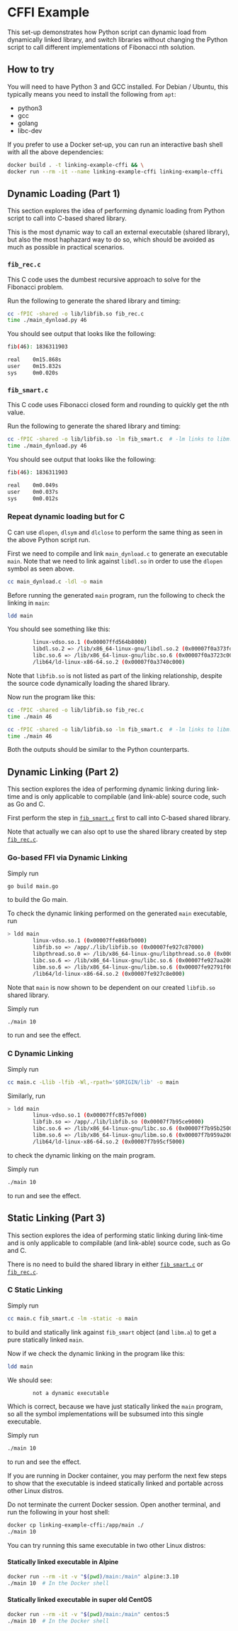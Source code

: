 # CFFI Example

This set-up demonstrates how Python script can dynamic load from dynamically
linked library, and switch libraries without changing the Python script to call
different implementations of Fibonacci nth solution.

## How to try

You will need to have Python 3 and GCC installed. For Debian / Ubuntu, this
typically means you need to install the following from `apt`:

- python3
- gcc
- golang
- libc-dev

If you prefer to use a Docker set-up, you can run an interactive bash shell with
all the above dependencies:

```bash
docker build . -t linking-example-cffi && \
docker run --rm -it --name linking-example-cffi linking-example-cffi
```

## Dynamic Loading (Part 1)

This section explores the idea of performing dynamic loading from Python script
to call into C-based shared library.

This is the most dynamic way to call an external executable (shared library),
but also the most haphazard way to do so, which should be avoided as much as
possible in practical scenarios.

### `fib_rec.c`

This C code uses the dumbest recursive approach to solve for the Fibonacci
problem.

Run the following to generate the shared library and timing:

```bash
cc -fPIC -shared -o lib/libfib.so fib_rec.c
time ./main_dynload.py 46
```

You should see output that looks like the following:

```bash
fib(46): 1836311903

real    0m15.868s
user    0m15.832s
sys     0m0.020s
```

### `fib_smart.c`

This C code uses Fibonacci closed form and rounding to quickly get the nth
value.

Run the following to generate the shared library and timing:

```bash
cc -fPIC -shared -o lib/libfib.so -lm fib_smart.c  # -lm links to libm.so
time ./main_dynload.py 46
```

You should see output that looks like the following:

```bash
fib(46): 1836311903

real    0m0.049s
user    0m0.037s
sys     0m0.012s
```

### Repeat dynamic loading but for C

C can use `dlopen`, `dlsym` and `dlclose` to perform the same thing as seen in
the above Python script run.

First we need to compile and link `main_dynload.c` to generate an executable
`main`. Note that we need to link against `libdl.so` in order to use the
`dlopen` symbol as seen above.

```bash
cc main_dynload.c -ldl -o main
```

Before running the generated `main` program, run the following to check the
linking in `main`:

```bash
ldd main
```

You should see something like this:

```bash
        linux-vdso.so.1 (0x00007ffd564b8000)
        libdl.so.2 => /lib/x86_64-linux-gnu/libdl.so.2 (0x00007f0a373fd000)
        libc.so.6 => /lib/x86_64-linux-gnu/libc.so.6 (0x00007f0a3723c000)
        /lib64/ld-linux-x86-64.so.2 (0x00007f0a3740c000)
```

Note that `libfib.so` is not listed as part of the linking relationship, despite
the source code dynamically loading the shared library.

Now run the program like this:

```bash
cc -fPIC -shared -o lib/libfib.so fib_rec.c
time ./main 46
```

```bash
cc -fPIC -shared -o lib/libfib.so -lm fib_smart.c  # -lm links to libm.so
time ./main 46
```

Both the outputs should be similar to the Python counterparts.

## Dynamic Linking (Part 2)

This section explores the idea of performing dynamic linking during link-time
and is only applicable to compilable (and link-able) source code, such as Go and
C.

First perform the step in [`fib_smart.c`](#fib_smart.c) first to call into
C-based shared library.

Note that actually we can also opt to use the shared library created by step
[`fib_rec.c`](#fib_rec.c).

### Go-based FFI via Dynamic Linking

Simply run

```bash
go build main.go
```

to build the Go main.

To check the dynamic linking performed on the generated `main` executable, run

```bash
> ldd main
        linux-vdso.so.1 (0x00007ffe86bfb000)
        libfib.so => /app/./lib/libfib.so (0x00007fe927c87000)
        libpthread.so.0 => /lib/x86_64-linux-gnu/libpthread.so.0 (0x00007fe927c63000)
        libc.so.6 => /lib/x86_64-linux-gnu/libc.so.6 (0x00007fe927aa2000)
        libm.so.6 => /lib/x86_64-linux-gnu/libm.so.6 (0x00007fe92791f000)
        /lib64/ld-linux-x86-64.so.2 (0x00007fe927c8e000)
```

Note that `main` is now shown to be dependent on our created `libfib.so` shared
library.

Simply run

```bash
./main 10
```

to run and see the effect.

### C Dynamic Linking

Simply run

```bash
cc main.c -Llib -lfib -Wl,-rpath='$ORIGIN/lib' -o main
```

Similarly, run

```bash
> ldd main
        linux-vdso.so.1 (0x00007ffc857ef000)
        libfib.so => /app/./lib/libfib.so (0x00007f7b95ce9000)
        libc.so.6 => /lib/x86_64-linux-gnu/libc.so.6 (0x00007f7b95b25000)
        libm.so.6 => /lib/x86_64-linux-gnu/libm.so.6 (0x00007f7b959a2000)
        /lib64/ld-linux-x86-64.so.2 (0x00007f7b95cf5000)
```

to check the dynamic linking on the main program.

Simply run

```bash
./main 10
```

to run and see the effect.

## Static Linking (Part 3)

This section explores the idea of performing static linking during link-time
and is only applicable to compilable (and link-able) source code, such as Go and
C.

There is no need to build the shared library in either
[`fib_smart.c`](#fib_smart.c) or [`fib_rec.c`](#fib_rec.c).

### C Static Linking

Simply run

```bash
cc main.c fib_smart.c -lm -static -o main
```

to build and statically link against `fib_smart` object (and `libm.a`) to get
a pure statically linked `main`.

Now if we check the dynamic linking in the program like this:

```bash
ldd main
```

We should see:

```bash
        not a dynamic executable
```

Which is correct, because we have just statically linked the `main` program, so
all the symbol implementations will be subsumed into this single executable.

Simply run

```bash
./main 10
```

to run and see the effect.

If you are running in Docker container, you may perform the next few steps to
show that the executable is indeed statically linked and portable across other
Linux distros.

Do not terminate the current Docker session. Open another terminal, and run the
following in your host shell:

```bash
docker cp linking-example-cffi:/app/main ./
./main 10
```

You can try running this same executable in two other Linux distros:

#### Statically linked executable in Alpine

```bash
docker run --rm -it -v "$(pwd)/main:/main" alpine:3.10
./main 10  # In the Docker shell
```

#### Statically linked executable in super old CentOS

```bash
docker run --rm -it -v "$(pwd)/main:/main" centos:5
./main 10  # In the Docker shell
```
